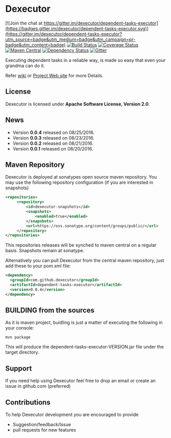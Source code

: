 # Dexecutor

[![Join the chat at https://gitter.im/dexecutor/dependent-tasks-executor](https://badges.gitter.im/dexecutor/dependent-tasks-executor.svg)](https://gitter.im/dexecutor/dependent-tasks-executor?utm_source=badge&utm_medium=badge&utm_campaign=pr-badge&utm_content=badge)
[![Build Status](https://travis-ci.org/dexecutor/dependent-tasks-executor.svg?branch=master)](https://travis-ci.org/dexecutor/dependent-tasks-executor)
[![Coverage Status](https://coveralls.io/repos/github/dexecutor/dependent-tasks-executor/badge.svg?branch=master)](https://coveralls.io/github/dexecutor/dependent-tasks-executor?branch=master)
[![Maven Central](https://maven-badges.herokuapp.com/maven-central/com.github.dexecutor/dependent-tasks-executor/badge.svg)](https://maven-badges.herokuapp.com/maven-central/com.github.dexecutor/dependent-tasks-executor)
[![Dependency Status](https://www.versioneye.com/user/projects/57bd71da69d9490042f72a7e/badge.svg?style=flat-square)](https://www.versioneye.com/user/projects/57bd71da69d9490042f72a7e)
[![Gitter](https://badges.gitter.im/dexecutor/dependent-tasks-executor.svg)](https://gitter.im/dexecutor/dependent-tasks-executor?utm_source=badge&utm_medium=badge&utm_campaign=pr-badge)

Executing dependent tasks in a reliable way, is made so easy that even your grandma can do it.

Refer [wiki](https://github.com/dexecutor/dependent-tasks-executor/wiki) or [Project Web site](https://dexecutor.github.io/) for more Details.

## License

Dexecutor is licensed under **Apache Software License, Version 2.0**.

## News

* Version **0.0.4** released on 08/25/2016.
* Version **0.0.3** released on 08/23/2016.
* Version **0.0.2** released on 08/21/2016.
* Version **0.0.1** released on 08/20/2016.


## Maven Repository

Dexecutor is deployed at sonatypes open source maven repository. You may use the following repository configuration (if you are interested in snapshots)

```xml
<repositories>
     <repository>
         <id>dexecutor-snapshots</id>
         <snapshots>
             <enabled>true</enabled>
         </snapshots>
         <url>https://oss.sonatype.org/content/groups/public/</url>
     </repository>
</repositories>
```
This repositories releases will be synched to maven central on a regular basis. Snapshots remain at sonatype.

Alternatively you can  pull Dexecutor from the central maven repository, just add these to your pom.xml file:
```xml
<dependency>
  <groupId>com.github.dexecutor</groupId>
  <artifactId>dependent-tasks-executor</artifactId>
  <version>0.0.4</version>
</dependency>
```

## BUILDING from the sources

As it is maven project, buidling is just a matter of executing the following in your console:

	mvn package

This will produce the dependent-tasks-executor-VERSION.jar file under the target directory.

## Support
If you need help using Dexecutor feel free to drop an email or create an issue in github.com (preferred)

## Contributions
To help Dexecutor development you are encouraged to provide 
* Suggestion/feedback/Issue
* pull requests for new features


	
	
